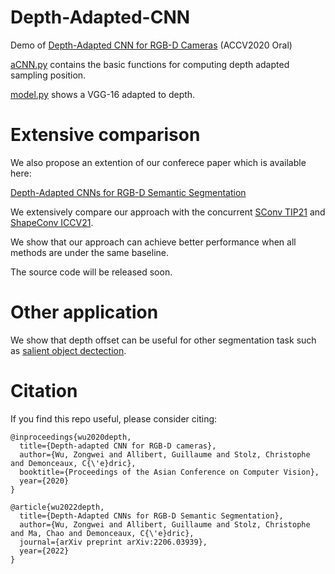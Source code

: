 # Depth-Adapted-CNN

Demo of [Depth-Adapted CNN for RGB-D Cameras](https://openaccess.thecvf.com/content/ACCV2020/papers/Wu_Depth-Adapted_CNN_for_RGB-D_cameras_ACCV_2020_paper.pdf) (ACCV2020 Oral)

[aCNN.py](https://github.com/Zongwei97/Depth-Adapted-CNN/blob/main/aCNN.py) contains the basic functions for computing depth adapted sampling position.

[model.py](https://github.com/Zongwei97/Depth-Adapted-CNN/blob/main/model.py) shows a VGG-16 adapted to depth.

# Extensive comparison

We also propose an extention of our conferece paper which is available here: 

[Depth-Adapted CNNs for RGB-D Semantic Segmentation](https://arxiv.org/abs/2206.03939)

We extensively compare our approach with the concurrent [SConv TIP21](https://arxiv.org/pdf/2004.04534.pdf) and [ShapeConv ICCV21](https://arxiv.org/pdf/2108.10528.pdf). 

We show that our approach can achieve better performance when all methods are under the same baseline.

The source code will be released soon.

# Other application

We show that depth offset can be useful for other segmentation task such as [salient object dectection](https://arxiv.org/pdf/2110.04904.pdf).

# Citation
If you find this repo useful, please consider citing:

```
@inproceedings{wu2020depth,
  title={Depth-adapted CNN for RGB-D cameras},
  author={Wu, Zongwei and Allibert, Guillaume and Stolz, Christophe and Demonceaux, C{\'e}dric},
  booktitle={Proceedings of the Asian Conference on Computer Vision},
  year={2020}
}

@article{wu2022depth,
  title={Depth-Adapted CNNs for RGB-D Semantic Segmentation},
  author={Wu, Zongwei and Allibert, Guillaume and Stolz, Christophe and Ma, Chao and Demonceaux, C{\'e}dric},
  journal={arXiv preprint arXiv:2206.03939},
  year={2022}
}

```
